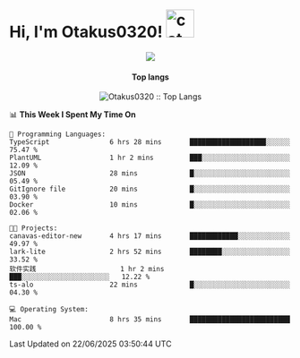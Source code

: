<h1> Hi, I'm Otakus0320! <img src="https://media.giphy.com/media/mGcNjsfWAjY5AEZNw6/giphy.gif" width="50" alt="cat"></h1>

<p align="center"><a href="https://wakatime.com/@044d69d0-1253-4f60-96b6-5d19a0f9dde5"><img src="https://wakatime.com/badge/user/044d69d0-1253-4f60-96b6-5d19a0f9dde5.svg" /></a></p>

<h4 align="center">Top langs</h4>

<p align="center"><img src="https://github-readme-stats.vercel.app/api/top-langs/?username=Otakus0320&langs_count=10&theme=tokyonight&layout=compact&timestamp={{random_number}}" alt="Otakus0320 :: Top Langs" /></p>

<!--START_SECTION:waka-->
📊 **This Week I Spent My Time On** 

```text
💬 Programming Languages: 
TypeScript               6 hrs 28 mins       ███████████████████░░░░░░   75.47 % 
PlantUML                 1 hr 2 mins         ███░░░░░░░░░░░░░░░░░░░░░░   12.09 % 
JSON                     28 mins             █░░░░░░░░░░░░░░░░░░░░░░░░   05.49 % 
GitIgnore file           20 mins             █░░░░░░░░░░░░░░░░░░░░░░░░   03.90 % 
Docker                   10 mins             █░░░░░░░░░░░░░░░░░░░░░░░░   02.06 % 

🐱‍💻 Projects: 
canavas-editor-new       4 hrs 17 mins       ████████████░░░░░░░░░░░░░   49.97 % 
lark-lite                2 hrs 52 mins       ████████░░░░░░░░░░░░░░░░░   33.52 % 
软件实践                     1 hr 2 mins         ███░░░░░░░░░░░░░░░░░░░░░░   12.22 % 
ts-alo                   22 mins             █░░░░░░░░░░░░░░░░░░░░░░░░   04.30 % 

💻 Operating System: 
Mac                      8 hrs 35 mins       █████████████████████████   100.00 % 
```


 Last Updated on 22/06/2025 03:50:44 UTC
<!--END_SECTION:waka-->
